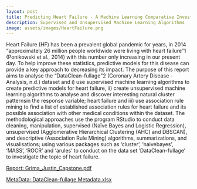 ```yaml
---
layout: post
title: Predicting Heart Failure - A Machine Learning Comparative Investigation
description: Supervised and Unsupervised Machine Learning Algorithms
image: assets/images/HeartFailure.png
---
```


Heart Failure (HF) has been a prevalent global pandemic for years, in 2014 “approximately 26 million people worldwide were living with heart failure”1 (Ponikowski et al., 2014) with this number only increasing in our present day. To help improve these statistics, predictive models for this disease can provide a key approach to decreasing its impact. The purpose of this report aims to analyse the “DataClean-fullage"2 (Coronary Artery Disease - Analysis, n.d.) dataset and i) use supervised machine learning algorithms to create predictive models for heart failure, ii) create unsupervised machine learning algorithms to analyse and discover interesting natural cluster patternsin the response variable; heart failure and iii) use association rule mining to find a list of established association rules for heart failure and its possible association with other medical conditions within the dataset. The methodological approaches use the program RStudio to conduct data cleaning, 
manipulation, supervised (Naïve Bayes and Logistic Regression), unsupervised (Agglomerative Hierarchical Clustering (AHC) and DBSCAN), and descriptive (Association Rule Mining) algorithms, summarizations, and visualisations; using various packages such as ‘cluster’, ‘naivebayes’, ‘MASS’, ‘ROCR’ and ‘arules’ to conduct on the data set ‘DataClean-fullage’ to investigate the topic of heart failure.

<u> Report: </u>
[Grima_Justin_Capstone.pdf](https://github.com/JustinGrima/justingrima.github.io/files/10306670/Grima_Justin_Capstone.pdf)

<u> MetaData: </u>
[DataClean-fullage Metadata.xlsx](https://github.com/JustinGrima/justingrima.github.io/files/10306672/DataClean-fullage.Metadata.xlsx)
